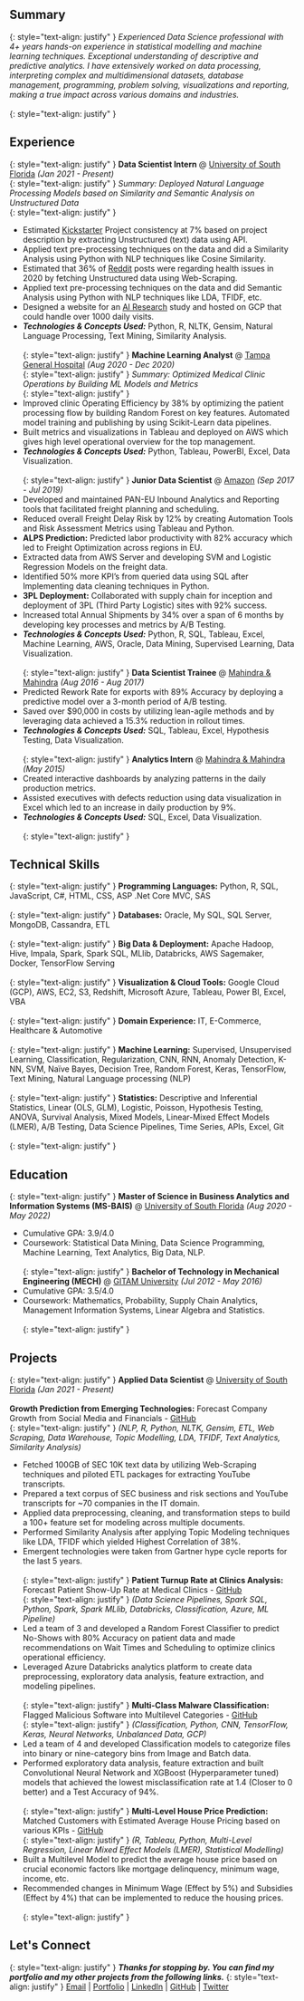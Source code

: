 ## Summary
{: style="text-align: justify" }
_Experienced Data Science professional with 4+ years hands-on experience in statistical modelling and machine learning techniques. Exceptional understanding of descriptive and predictive analytics. I have extensively worked on data processing, interpreting complex and multidimensional datasets, database management, programming, problem solving, visualizations and reporting, making a true impact across various domains and industries._<br><br>
{: style="text-align: justify" }
## Experience
{: style="text-align: justify" }
**Data Scientist Intern** @ [University of South Florida](https://www.usf.edu/) _(Jan 2021 - Present)_ <br>
{: style="text-align: justify" }
_Summary: Deployed Natural Language Processing Models based on Similarity and Semantic Analysis on Unstructured Data_ <br>
{: style="text-align: justify" }
- Estimated [Kickstarter](https://github.com/suryateja0153/Kickstarter-NLP-Similarity-Analysis) Project consistency at 7% based on project description by extracting Unstructured (text) data using API.
- Applied text pre-processing techniques on the data and did a Similarity Analysis using Python with NLP techniques like Cosine Similarity.
- Estimated that 36% of [Reddit](https://github.com/suryateja0153/Reddit-NLP-Text-Mining) posts were regarding health issues in 2020 by fetching Unstructured data using Web-Scraping.
- Applied text pre-processing techniques on the data and did Semantic Analysis using Python with NLP techniques like LDA, TFIDF, etc.
- Designed a website for an [AI Research](https://github.com/suryateja0153/AI-Teammate-Web-Application) study and hosted on GCP that could handle over 1000 daily visits.
- **_Technologies & Concepts Used:_** Python, R, NLTK, Gensim, Natural Language Processing, Text Mining, Similarity Analysis.<br><br>
{: style="text-align: justify" }
**Machine Learning Analyst** @ [Tampa General Hospital](https://www.tgh.org/) _(Aug 2020 - Dec 2020)_ <br>
{: style="text-align: justify" }
_Summary: Optimized Medical Clinic Operations by Building ML Models and Metrics_ <br>
{: style="text-align: justify" }
- Improved clinic Operating Efficiency by 38% by optimizing the patient processing flow by building Random Forest on key features. Automated model training and publishing by using Scikit-Learn data pipelines.
- Built metrics and visualizations in Tableau and deployed on AWS which gives high level operational overview for the top management.
- **_Technologies & Concepts Used:_** Python, Tableau, PowerBI, Excel, Data Visualization.<br><br>
{: style="text-align: justify" }
**Junior Data Scientist** @ [Amazon](https://www.amazon.com/) _(Sep 2017 - Jul 2019)_ <br>
- Developed and maintained PAN-EU Inbound Analytics and Reporting tools that facilitated freight planning and scheduling.
- Reduced overall Freight Delay Risk by 12% by creating Automation Tools and Risk Assessment Metrics using Tableau and Python.
- **ALPS Prediction:** Predicted labor productivity with 82% accuracy which led to Freight Optimization across regions in EU.
- Extracted data from AWS Server and developing SVM and Logistic Regression Models on the freight data.
- Identified 50% more KPI’s from queried data using SQL after Implementing data cleaning techniques in Python.
- **3PL Deployment:** Collaborated with supply chain for inception and deployment of 3PL (Third Party Logistic) sites with 92% success.
- Increased total Annual Shipments by 34% over a span of 6 months by developing key processes and metrics by A/B Testing.
- **_Technologies & Concepts Used:_** Python, R, SQL, Tableau, Excel, Machine Learning, AWS, Oracle, Data Mining, Supervised Learning, Data Visualization.<br><br>
{: style="text-align: justify" }
**Data Scientist Trainee** @ [Mahindra & Mahindra](https://www.mahindra.com/) _(Aug 2016 - Aug 2017)_ <br>
- Predicted Rework Rate for exports with 89% Accuracy by deploying a predictive model over a 3-month period of A/B testing.
- Saved over $90,000 in costs by utilizing lean-agile methods and by leveraging data achieved a 15.3% reduction in rollout times.
- **_Technologies & Concepts Used:_** SQL, Tableau, Excel, Hypothesis Testing, Data Visualization.<br><br>
{: style="text-align: justify" }
**Analytics Intern** @ [Mahindra & Mahindra](https://www.mahindra.com/) _(May 2015)_ <br>
- Created interactive dashboards by analyzing patterns in the daily production metrics.
- Assisted executives with defects reduction using data visualization in Excel which led to an increase in daily production by 9%.
- **_Technologies & Concepts Used:_** SQL, Excel, Data Visualization.<br><br>
{: style="text-align: justify" }
## Technical Skills
{: style="text-align: justify" }
**Programming Languages:** Python, R, SQL, JavaScript, C#, HTML, CSS, ASP .Net Core MVC, SAS<br><br>
{: style="text-align: justify" }
**Databases:** Oracle, My SQL, SQL Server, MongoDB, Cassandra, ETL<br><br>
{: style="text-align: justify" }
**Big Data & Deployment:** Apache Hadoop, Hive, Impala, Spark, Spark SQL, MLlib, Databricks, AWS Sagemaker, Docker, TensorFlow Serving<br><br>
{: style="text-align: justify" }
**Visualization & Cloud Tools:** Google Cloud (GCP), AWS, EC2, S3, Redshift, Microsoft Azure, Tableau, Power BI, Excel, VBA<br><br>
{: style="text-align: justify" }
**Domain Experience:** IT, E-Commerce, Healthcare & Automotive<br><br>
{: style="text-align: justify" }
**Machine Learning:** Supervised, Unsupervised Learning, Classification, Regularization, CNN, RNN, Anomaly Detection, K-NN, SVM, Naïve Bayes, Decision Tree, Random Forest, Keras, TensorFlow, Text Mining, Natural Language processing (NLP)<br><br>
{: style="text-align: justify" }
**Statistics:** Descriptive and Inferential Statistics, Linear (OLS, GLM), Logistic, Poisson, Hypothesis Testing, ANOVA, Survival Analysis, Mixed Models, Linear-Mixed Effect Models (LMER), A/B Testing, Data Science Pipelines, Time Series, APIs, Excel, Git<br><br>
{: style="text-align: justify" }
## Education
{: style="text-align: justify" }
**Master of Science in Business Analytics and Information Systems (MS-BAIS)** @ [University of South Florida](https://www.usf.edu/) _(Aug 2020 - May 2022)_ <br>
- Cumulative GPA: 3.9/4.0
- Coursework: Statistical Data Mining, Data Science Programming, Machine Learning, Text Analytics, Big Data, NLP.<br><br>
{: style="text-align: justify" }
**Bachelor of Technology in Mechanical Engineering (MECH)** @ [GITAM University](https://www.gitam.edu/) _(Jul 2012 - May 2016)_ <br>
- Cumulative GPA: 3.5/4.0
- Coursework: Mathematics, Probability, Supply Chain Analytics, Management Information Systems, Linear Algebra and Statistics.<br><br>
{: style="text-align: justify" }
## Projects
{: style="text-align: justify" }
**Applied Data Scientist** @ [University of South Florida](https://www.usf.edu/) _(Jan 2021 - Present)_ <br><br>
**Growth Prediction from Emerging Technologies:** Forecast Company Growth from Social Media and Financials - [GitHub](https://github.com/suryateja0153/Growth-Prediction-From-Emerging-Technologies)<br>
{: style="text-align: justify" }
_(NLP, R, Python, NLTK, Gensim, ETL, Web Scraping, Data Warehouse, Topic Modelling, LDA, TFIDF, Text Analytics, Similarity Analysis)_ <br>
- Fetched 100GB of SEC 10K text data by utilizing Web-Scraping techniques and piloted ETL packages for extracting YouTube transcripts.
- Prepared a text corpus of SEC business and risk sections and YouTube transcripts for ~70 companies in the IT domain.
- Applied data preprocessing, cleaning, and transformation steps to build a 100+ feature set for modeling across multiple documents.
- Performed Similarity Analysis after applying Topic Modeling techniques like LDA, TFIDF which yielded Highest Correlation of 38%.
- Emergent technologies were taken from Gartner hype cycle reports for the last 5 years.<br><br>
{: style="text-align: justify" }
**Patient Turnup Rate at Clinics Analysis:** Forecast Patient Show-Up Rate at Medical Clinics - [GitHub](https://github.com/suryateja0153/BigData-Project-Medical-No-Shows)<br>
{: style="text-align: justify" }
_(Data Science Pipelines, Spark SQL, Python, Spark, Spark MLlib, Databricks, Classification, Azure, ML Pipeline)_ <br>
- Led a team of 3 and developed a Random Forest Classifier to predict No-Shows with 80% Accuracy on patient data and made recommendations on Wait Times and Scheduling to optimize clinics operational efficiency.
- Leveraged Azure Databricks analytics platform to create data preprocessing, exploratory data analysis, feature extraction, and modeling pipelines.<br><br>
{: style="text-align: justify" }
**Multi-Class Malware Classification:** Flagged Malicious Software into Multilevel Categories - [GitHub](https://github.com/suryateja0153/Malware-Classification-TensorFlow)<br>
{: style="text-align: justify" }
_(Classification, Python, CNN, TensorFlow, Keras, Neural Networks, Unbalanced Data, GCP)_ <br>
- Led a team of 4 and developed Classification models to categorize files into binary or nine-category bins from Image and Batch data.
- Performed exploratory data analysis, feature extraction and built Convolutional Neural Network and XGBoost (Hyperparameter tuned) models that achieved the lowest misclassification rate at 1.4 (Closer to 0 better) and a Test Accuracy of 94%.<br><br>
{: style="text-align: justify" }
**Multi-Level House Price Prediction:** Matched Customers with Estimated Average House Pricing based on various KPIs - [GitHub](https://github.com/suryateja0153/Multi-Level-Data-House-Price-Prediction-USA)<br>
{: style="text-align: justify" }
_(R, Tableau, Python, Multi-Level Regression, Linear Mixed Effect Models (LMER), Statistical Modelling)_ <br>
- Built a Multilevel Model to predict the average house price based on crucial economic factors like mortgage delinquency, minimum wage, income, etc.
- Recommended changes in Minimum Wage (Effect by 5%) and Subsidies (Effect by 4%) that can be implemented to reduce the housing prices.<br><br>
{: style="text-align: justify" }
## Let's Connect
{: style="text-align: justify" }
**_Thanks for stopping by. You can find my portfolio and my other projects from the following links._**
{: style="text-align: justify" }
[Email](mailto:suryateja.0153@gmail.com) | [Portfolio](https://suryatejachalapati.com/) | [LinkedIn](https://www.linkedin.com/in/suryateja-chalapati/) | [GitHub](https://github.com/suryateja0153) | [Twitter](https://twitter.com/suryateja0153)

